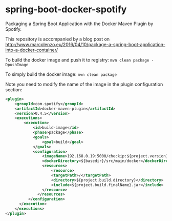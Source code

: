# spring-boot-docker-spotify
Packaging a Spring Boot Application with the Docker Maven Plugin by Spotify.

This repository is accompanied by a blog post on http://www.marcolenzo.eu/2016/04/10/package-a-spring-boot-application-into-a-docker-container/

To build the docker image and push it to registry: `mvn clean package -DpushImage`

To simply build the docker image: `mvn clean package`

Note you need to modify the name of the image in the plugin configuration section:

```xml
<plugin>
	<groupId>com.spotify</groupId>
	<artifactId>docker-maven-plugin</artifactId>
	<version>0.4.5</version>
	<executions>
		<execution>
			<id>build-image</id>
			<phase>package</phase>
			<goals>
				<goal>build</goal>
			</goals>
			<configuration>
				<imageName>192.168.0.19:5000/checkip:${project.version}</imageName>
				<dockerDirectory>${basedir}/src/main/docker</dockerDirectory>
				<resources>
					<resource>
  					<targetPath>/</targetPath>
	  				<directory>${project.build.directory}</directory>
		  			<include>${project.build.finalName}.jar</include>
			  	</resource>
			  </resources>
		  </configuration>
	  </execution>
	</executions>
</plugin>
```
